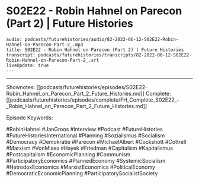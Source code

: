 # S02E22 - Robin Hahnel on Parecon (Part 2) | Future Histories

```audio-note
audio: podcasts/futurehistories/audio/82-2022-06-12-S02E22-Robin-Hahnel-on-Parecon-Part-2_.mp3
title: S02E22 - Robin Hahnel on Parecon (Part 2) | Future Histories
transcript: podcasts/futurehistories/transcripts/82-2022-06-12-S02E22-Robin-Hahnel-on-Parecon-Part-2_.srt
liveUpdate: true
---

```
---

Shownotes: [[podcasts/futurehistories/episodes/S02E22-Robin_Hahnel_on_Parecon_Part_2_Future_Histories.md]]
Complete: [[podcasts/futurehistories/episodes/complete/FH_Complete_S02E22_-_Robin_Hahnel_on_Parecon_Part_2_Future_Histories.md]]


Episode Keywords:

#RobinHahnel #JanGroos #Interview #Podcast #FutureHistories #FutureHistoriesInternational #Planning #Sozialismus #Socialism #Democracy #Demokratie #Parecon #MichaelAlbert #Cockshott #Cottrell #Marxism #VonMises #Hayek #Friedman #Capitalism #Kapitalismus #Postcapitalism #EconomicPlanning #Communism #ParticipatoryEconomics #PlannedEconomy #SystemicSocialism #HetrodoxEconomics #MarxistEconomics #PoliticalEconomy #DemocraticEconomicPlanning #ParticipatorySocialistSociety
